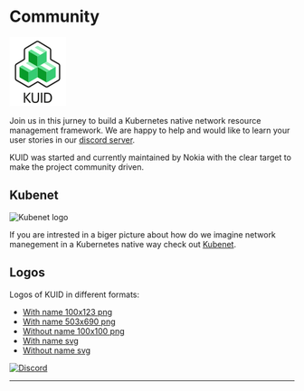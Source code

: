 # Community

![KUID logo](../assets/logos/KUID-logo-100x123.png)

Join us in this jurney to build a Kubernetes native network resource management framework. We are happy to help and
would like to learn your user stories in our [discord server](https://discord.gg/fH35bmcTU9).

KUID was started and currently maintained by Nokia with the clear target to make the project community driven.

## Kubenet

![Kubenet logo](https://learn.kubenet.dev/assets/logos/Kubenet-logo-transparent-withname-100x123.png)

If you are intrested in a biger picture about how do we imagine network manegement in a Kubernetes native way check out
[Kubenet](https://learn.kubenet.dev/). 


## Logos

Logos of KUID in different formats:

* [With name 100x123 png](../assets/logos/KUID-logo-100x123.png)
* [With name 503x690 png](../assets/logos/KUID-transparent-withname-503x690.png)
* [Without name 100x100 png](../assets/logos/KUID-transparent-square-noname-100x100.png)
* [With name svg](../assets/logos/KUID-logo.svg)
* [Without name svg](../assets/logos/KUID-logo-square.svg)





[![Discord](https://img.shields.io/discord/860500297297821756?style=flat-square&label=discord&logo=discord&color=00c9ff&labelColor=bec8d2)](https://discord.gg/fH35bmcTU9)


---
